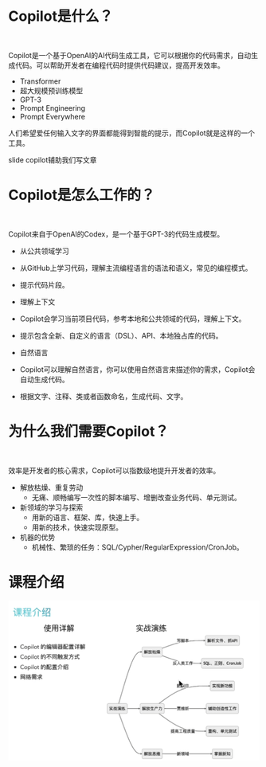 # Copilot是什么？

<br/>

Copilot是一个基于OpenAI的AI代码生成工具，它可以根据你的代码需求，自动生成代码。可以帮助开发者在编程代码时提供代码建议，提高开发效率。

- Transformer
- 超大规模预训练模型
- GPT-3
- Prompt Engineering
- Prompt Everywhere

人们希望爱任何输入文字的界面都能得到智能的提示，而Copilot就是这样的一个工具。

slide copilot辅助我们写文章

# Copilot是怎么工作的？

<br/>

Copilot来自于OpenAI的Codex，是一个基于GPT-3的代码生成模型。

- 从公共领域学习
 - 从GitHub上学习代码，理解主流编程语言的语法和语义，常见的编程模式。
 - 提示代码片段。
- 理解上下文
 - Copilot会学习当前项目代码，参考本地和公共领域的代码，理解上下文。
 - 提示包含全新、自定义的语言（DSL）、API、本地独占库的代码。

 - 自然语言
  - Copilot可以理解自然语言，你可以使用自然语言来描述你的需求，Copilot会自动生成代码。
  - 根据文字、注释、类或者函数命名，生成代码、文字。

# 为什么我们需要Copilot？

<br/>

效率是开发者的核心需求，Copilot可以指数级地提升开发者的效率。

- 解放枯燥、重复劳动
    - 无痛、顺畅编写一次性的脚本编写、增删改查业务代码、单元测试。
- 新领域的学习与探索
    - 用新的语言、框架、库，快速上手。
    - 用新的技术，快速实现原型。
- 机器的优势
    - 机械性、繁琐的任务：SQL/Cypher/RegularExpression/CronJob。


# 课程介绍

![alt text](image.png)